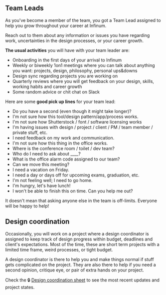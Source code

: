 ## Team Leads

As you've become a member of the team, you got a Team Lead assigned to help you grow throughout your career at Infinum. 

Reach out to them about any information or issues you have regarding work, uncertainties in the design processes, or your career growth.

**The usual activities** you will have with your team leader are:

- Onboarding in the first days of your arrival to Infinum
- Weekly or biweekly 1on1 meetings where you can talk about anything you want: projects, design, philosophy, personal  ups&downs
- Design sync regarding projects you are working on
- Quarterly reviews where you will get feedback on your design, skills, working habits and career growth
- Some random advice or chit chat on Slack

Here are some **good pick up lines** for your team lead:

- Do you have a second (even though it might take longer)?
- I'm not sure how this tool/design pattern/app/process works.
- I'm not sure how Shutterstock / font / software licensing works
- I'm having issues with design / project / client / PM / team member / private stuff, etc.
- I need feedback on my work and communication.
- I'm not sure how this thing in the office works.
- Where is the conference room / toilet / dev team?
- Who do I need to ask about ____?
- What is the office alarm code assigned to our team?
- Can we move this meeting?
- I need a vacation on Friday.
- I need a day or days off for upcoming exams, graduation, etc.
- I'm not feeling well; I need to go home.
- I'm hungry, let's have lunch!
- I won't be able to finish this on time. Can you help me out?

It doesn't mean that asking anyone else in the team is off-limits. Everyone will be happy to help!


## Design coordination

Occasionally, you will work on a project where a design coordinator is assigned to keep track of design progress within budget, deadlines and client's expectations. Most of the time, these are short term projects with a  limited time frame, weird processes, or tight budget.

A design coordinator is there to help you and make things normal if stuff gets complicated on the project. They are also there to help if you need a second opinion, critique eye, or pair of extra hands on your project.

Check the 🔒 [Design coordination sheet](https://docs.google.com/spreadsheets/d/1o6Ut_5wdcOqwIVX2PuRBkNZxLkgi5QnP8CkXxg3ORfg/edit?ts=5db6b004#gid=0) to see the most recent updates and project states.
